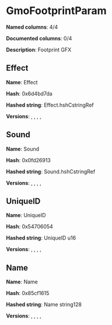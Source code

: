 # GmoFootprintParam
**Named columns**: 4/4

**Documented columns**: 0/4

**Description**: Footprint GFX
## Effect

**Name**: Effect

**Hash**: 0x6d4bd7da

**Hashed string**: Effect.hshCstringRef

**Versions**: , , , , 

## Sound

**Name**: Sound

**Hash**: 0x0fd26913

**Hashed string**: Sound.hshCstringRef

**Versions**: , , , , 

## UniqueID

**Name**: UniqueID

**Hash**: 0x54706054

**Hashed string**: UniqueID u16

**Versions**: , , , , 

## Name

**Name**: Name

**Hash**: 0x85cf1615

**Hashed string**: Name string128

**Versions**: , , , , 

